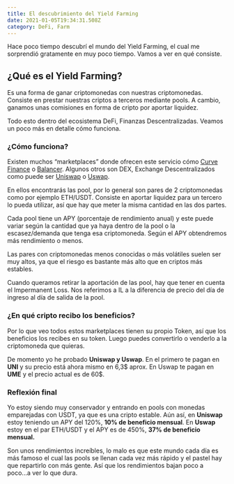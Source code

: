 ```yaml
---
title: El descubrimiento del Yield Farming
date: 2021-01-05T19:34:31.508Z
category: DeFi, Farm
---
```

<!--StartFragment-->

Hace poco tiempo descubrí el mundo del Yield Farming, el cual me sorprendió gratamente en muy poco tiempo. Vamos a ver en qué consiste.

## **¿Qué es el Yield Farming?**

Es una forma de ganar criptomonedas con nuestras criptomonedas. Consiste en prestar nuestras criptos a terceros mediante pools. A cambio, ganamos unas comisiones en forma de cripto por aportar liquidez.

Todo esto dentro del ecosistema DeFi, Finanzas Descentralizadas. Veamos un poco más en detalle cómo funciona.

### **¿Cómo funciona?**

Existen muchos “marketplaces” donde ofrecen este servicio cómo [Curve Finance](https://www.curve.fi/) o [Balancer](https://balancer.finance/). Algunos otros son DEX, Exchange Descentralizados como puede ser [Uniswap](https://app.uniswap.org/) o [Uswap](https://uswapme.org/).

En ellos encontrarás las pool, por lo general son pares de 2 criptomonedas como por ejemplo ETH/USDT. Consiste en aportar liquidez para un tercero lo pueda utilizar, así que hay que meter la misma cantidad en las dos partes.

Cada pool tiene un APY (porcentaje de rendimiento anual) y este puede variar según la cantidad que ya haya dentro de la pool o la escasez/demanda que tenga esa criptomoneda. Según el APY obtendremos más rendimiento o menos.

Las pares con criptomonedas menos conocidas o más volátiles suelen ser muy altos, ya que el riesgo es bastante más alto que en criptos más estables.

Cuando queramos retirar la aportación de las pool, hay que tener en cuenta el Impermanent Loss. Nos referimos a IL a la diferencia de precio del día de ingreso al día de salida de la pool.

### **¿En qué cripto recibo los beneficios?**

Por lo que veo todos estos marketplaces tienen su propio Token, así que los beneficios los recibes en su token. Luego puedes convertirlo o venderlo a la criptomoneda que quieras.

De momento yo he probado **Uniswap y Uswap**. En el primero te pagan en **UNI** y su precio está ahora mismo en 6,3$ aprox. En Uswap te pagan en **UME** y el precio actual es de 60$. 

### **Reflexión final**

Yo estoy siendo muy conservador y entrando en pools con monedas emparejadas con USDT, ya que es una cripto estable. Aún así, en **Uniswap** estoy teniendo un APY del 120%, **10% de beneficio mensual**. En **Uswap** estoy en el par ETH/USDT y el APY es de 450%, **37% de beneficio mensual.**

Son unos rendimientos increíbles, lo malo es que este mundo cada día es más famoso el cual las pools se llenan cada vez más rápido y el pastel hay que repartirlo con más gente. Así que los rendimientos bajan poco a poco...a ver lo que dura.

<!--EndFragment-->
